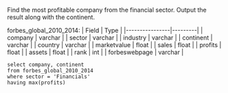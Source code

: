 Find the most profitable company from the financial sector. Output the result along with the continent.

forbes_global_2010_2014:
| Field          | Type    |
|----------------|---------|
| company        | varchar |
| sector         | varchar |
| industry       | varchar |
| continent      | varchar |
| country        | varchar |
| marketvalue    | float   |
| sales          | float   |
| profits        | float   |
| assets         | float   |
| rank           | int     |
| forbeswebpage  | varchar |

```
select company, continent
from forbes_global_2010_2014
where sector = 'Financials'
having max(profits)
```
